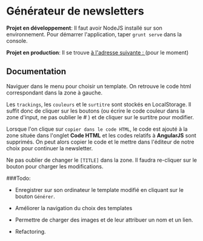 Générateur de newsletters
==================

__Projet en développement__: Il faut avoir NodeJS installé sur son environnement. Pour démarrer l'application, taper `grunt serve` dans la console.

__Projet en production__: Il se trouve [à l'adresse suivante : ](https://generator-newsletters.firebaseapp.com/)  (pour le moment)

## Documentation

Naviguer dans le menu pour choisir un template. On retrouve le code html correspondant dans la zone à gauche.

Les `trackings`, les `couleurs` et le `surtitre` sont stockés en LocalStorage. Il suffit donc de cliquer sur les boutons (ou écrire le code couleur dans la zone d'input, ne pas oublier le # ) et de cliquer sur le surtitre pour modifier.

Lorsque l'on clique sur `copier dans le code HTML`, le code est ajouté à la zone située dans l'onglet __Code HTML__ et les codes relatifs à __AngularJS__ sont supprimés. On peut alors copier le code et le mettre dans l'éditeur de notre choix pour continuer la newsletter.

Ne pas oublier de changer le `[TITLE]` dans la zone. Il faudra re-cliquer sur le bouton pour charger les  modifications.


###Todo:

- Enregistrer sur son ordinateur le template modifié en cliquant sur le bouton `Générer`.

- Améliorer la navigation du choix des templates

- Permettre de charger des images et de leur attribuer un nom et un lien.

- Refactoring.



